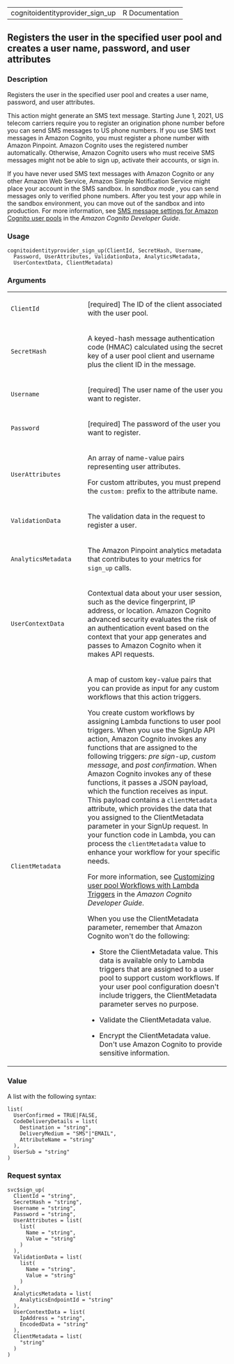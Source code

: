 <table style="width: 100%;">
<tbody>
<tr class="odd">
<td>cognitoidentityprovider_sign_up</td>
<td style="text-align: right;">R Documentation</td>
</tr>
</tbody>
</table>

## Registers the user in the specified user pool and creates a user name, password, and user attributes

### Description

Registers the user in the specified user pool and creates a user name,
password, and user attributes.

This action might generate an SMS text message. Starting June 1, 2021,
US telecom carriers require you to register an origination phone number
before you can send SMS messages to US phone numbers. If you use SMS
text messages in Amazon Cognito, you must register a phone number with
Amazon Pinpoint. Amazon Cognito uses the registered number
automatically. Otherwise, Amazon Cognito users who must receive SMS
messages might not be able to sign up, activate their accounts, or sign
in.

If you have never used SMS text messages with Amazon Cognito or any
other Amazon Web Service, Amazon Simple Notification Service might place
your account in the SMS sandbox. In
*<span href="https://docs.aws.amazon.com/sns/latest/dg/sns-sms-sandbox.html">sandbox
mode</span>* , you can send messages only to verified phone numbers.
After you test your app while in the sandbox environment, you can move
out of the sandbox and into production. For more information, see [SMS
message settings for Amazon Cognito user
pools](https://docs.aws.amazon.com/cognito/latest/developerguide/) in
the *Amazon Cognito Developer Guide*.

### Usage

    cognitoidentityprovider_sign_up(ClientId, SecretHash, Username,
      Password, UserAttributes, ValidationData, AnalyticsMetadata,
      UserContextData, ClientMetadata)

### Arguments

<table>
<colgroup>
<col style="width: 35%" />
<col style="width: 65%" />
</colgroup>
<tbody>
<tr class="odd">
<td><code
id="cognitoidentityprovider_sign_up_:_ClientId">ClientId</code></td>
<td><p>[required] The ID of the client associated with the user
pool.</p></td>
</tr>
<tr class="even">
<td><code
id="cognitoidentityprovider_sign_up_:_SecretHash">SecretHash</code></td>
<td><p>A keyed-hash message authentication code (HMAC) calculated using
the secret key of a user pool client and username plus the client ID in
the message.</p></td>
</tr>
<tr class="odd">
<td><code
id="cognitoidentityprovider_sign_up_:_Username">Username</code></td>
<td><p>[required] The user name of the user you want to
register.</p></td>
</tr>
<tr class="even">
<td><code
id="cognitoidentityprovider_sign_up_:_Password">Password</code></td>
<td><p>[required] The password of the user you want to
register.</p></td>
</tr>
<tr class="odd">
<td><code
id="cognitoidentityprovider_sign_up_:_UserAttributes">UserAttributes</code></td>
<td><p>An array of name-value pairs representing user attributes.</p>
<p>For custom attributes, you must prepend the <code
style="white-space: pre;">⁠custom:⁠</code> prefix to the attribute
name.</p></td>
</tr>
<tr class="even">
<td><code
id="cognitoidentityprovider_sign_up_:_ValidationData">ValidationData</code></td>
<td><p>The validation data in the request to register a user.</p></td>
</tr>
<tr class="odd">
<td><code
id="cognitoidentityprovider_sign_up_:_AnalyticsMetadata">AnalyticsMetadata</code></td>
<td><p>The Amazon Pinpoint analytics metadata that contributes to your
metrics for <code>sign_up</code> calls.</p></td>
</tr>
<tr class="even">
<td><code
id="cognitoidentityprovider_sign_up_:_UserContextData">UserContextData</code></td>
<td><p>Contextual data about your user session, such as the device
fingerprint, IP address, or location. Amazon Cognito advanced security
evaluates the risk of an authentication event based on the context that
your app generates and passes to Amazon Cognito when it makes API
requests.</p></td>
</tr>
<tr class="odd">
<td><code
id="cognitoidentityprovider_sign_up_:_ClientMetadata">ClientMetadata</code></td>
<td><p>A map of custom key-value pairs that you can provide as input for
any custom workflows that this action triggers.</p>
<p>You create custom workflows by assigning Lambda functions to user
pool triggers. When you use the SignUp API action, Amazon Cognito
invokes any functions that are assigned to the following triggers:
<em>pre sign-up</em>, <em>custom message</em>, and <em>post
confirmation</em>. When Amazon Cognito invokes any of these functions,
it passes a JSON payload, which the function receives as input. This
payload contains a <code>clientMetadata</code> attribute, which provides
the data that you assigned to the ClientMetadata parameter in your
SignUp request. In your function code in Lambda, you can process the
<code>clientMetadata</code> value to enhance your workflow for your
specific needs.</p>
<p>For more information, see <a
href="https://docs.aws.amazon.com/cognito/latest/developerguide/cognito-user-identity-pools-working-with-aws-lambda-triggers.html">Customizing
user pool Workflows with Lambda Triggers</a> in the <em>Amazon Cognito
Developer Guide</em>.</p>
<p>When you use the ClientMetadata parameter, remember that Amazon
Cognito won't do the following:</p>
<ul>
<li><p>Store the ClientMetadata value. This data is available only to
Lambda triggers that are assigned to a user pool to support custom
workflows. If your user pool configuration doesn't include triggers, the
ClientMetadata parameter serves no purpose.</p></li>
<li><p>Validate the ClientMetadata value.</p></li>
<li><p>Encrypt the ClientMetadata value. Don't use Amazon Cognito to
provide sensitive information.</p></li>
</ul></td>
</tr>
</tbody>
</table>

### Value

A list with the following syntax:

    list(
      UserConfirmed = TRUE|FALSE,
      CodeDeliveryDetails = list(
        Destination = "string",
        DeliveryMedium = "SMS"|"EMAIL",
        AttributeName = "string"
      ),
      UserSub = "string"
    )

### Request syntax

    svc$sign_up(
      ClientId = "string",
      SecretHash = "string",
      Username = "string",
      Password = "string",
      UserAttributes = list(
        list(
          Name = "string",
          Value = "string"
        )
      ),
      ValidationData = list(
        list(
          Name = "string",
          Value = "string"
        )
      ),
      AnalyticsMetadata = list(
        AnalyticsEndpointId = "string"
      ),
      UserContextData = list(
        IpAddress = "string",
        EncodedData = "string"
      ),
      ClientMetadata = list(
        "string"
      )
    )
